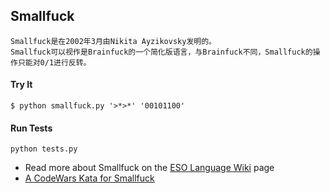 ## Smallfuck

```
Smallfuck是在2002年3月由Nikita Ayzikovsky发明的。
Smallfuck可以视作是Brainfuck的一个简化版语言，与Brainfuck不同，Smallfuck的操作只能对0/1进行反转。
```

#### Try It

```
$ python smallfuck.py '>*>*' '00101100'
```

#### Run Tests
```
python tests.py
```

* Read more about Smallfuck on the [ESO Language Wiki](https://esolangs.org/wiki/Smallfuck) page
* [A CodeWars Kata for Smallfuck](https://www.codewars.com/kata/esolang-interpreters-number-2-custom-smallfuck-interpreter/train/python)

